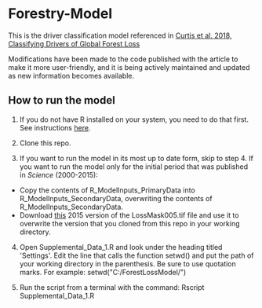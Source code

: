 # Forestry-Model
This is the driver classification model referenced in [Curtis et al. 2018, Classifying Drivers of Global Forest Loss](https://science.sciencemag.org/content/361/6407/1108.editor-summary)

Modifications have been made to the code published with the article to make it more user-friendly, and it is being actively maintained and updated as new information becomes available.

## How to run the model
1. If you do not have R installed on your system, you need to do that first.  See instructions [here](https://www.r-project.org/).

2. Clone this repo.

3. If you want to run the model in its most up to date form, skip to step 4. If you want to run the model only for the initial period that was published in *Science* (2000-2015):
  - Copy the contents of R_ModelInputs_PrimaryData into R_ModelInputs_SecondaryData, overwriting the contents of R_ModelInputs_SecondaryData.
  - Download [this](https://thetsc-my.sharepoint.com/:i:/g/personal/forrest_follett_sustainabilityconsortium_org/ER9A5EQMcttDl8AC2gpYEGAB2oTixKXOxfAT9IHSqX4QsA?e=Pas2UM) 2015 version of the LossMask005.tif file and use it to overwrite the version that you cloned from this repo in your working directory.

4. Open Supplemental_Data_1.R and look under the heading titled 'Settings'. Edit the line that calls the function setwd() and put the path of your working directory in the parenthesis.  Be sure to use quotation marks. For example: setwd("C:/ForestLossModel/")

5. Run the script from a terminal with the command: Rscript Supplemental_Data_1.R
